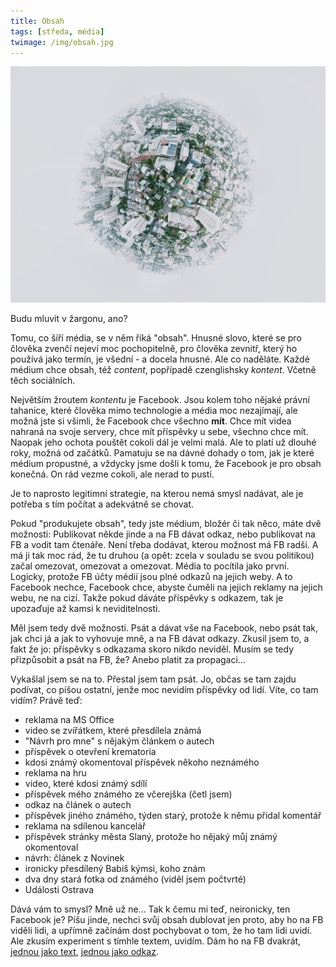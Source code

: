 ```yaml
---
title: Obsah
tags: [středa, média]
twimage: /img/obsah.jpg
---
```


![cover](/img/obsah.jpg)

Budu mluvit v žargonu, ano?

Tomu, co šíří média, se v něm říká "obsah". Hnusné slovo, které se pro člověka zvenčí nejeví moc pochopitelně, pro člověka zevnitř, který ho používá jako termín, je všední - a docela hnusné. Ale co naděláte. Každé médium chce obsah, též _content_, popřípadě czenglishsky _kontent_. Včetně těch sociálních.

Největším žroutem _kontentu_ je Facebook. Jsou kolem toho nějaké právní tahanice, které člověka mimo technologie a média moc nezajímají, ale možná jste si všimli, že Facebook chce všechno **mít**. Chce mít videa nahraná na svoje servery, chce mít příspěvky u sebe, všechno chce mít. Naopak jeho ochota pouštět cokoli dál je velmi malá. Ale to platí už dlouhé roky, možná od začátků. Pamatuju se na dávné dohady o tom, jak je které médium propustné, a vždycky jsme došli k tomu, že Facebook je pro obsah konečná. On rád vezme cokoli, ale nerad to pustí.

Je to naprosto legitimní strategie, na kterou nemá smysl nadávat, ale je potřeba s tím počítat a adekvátně se chovat.

Pokud "produkujete obsah", tedy jste médium, bložér či tak něco, máte dvě možnosti: Publikovat někde jinde a na FB dávat odkaz, nebo publikovat na FB a vodit tam čtenáře. Není třeba dodávat, kterou možnost má FB radši. A má ji tak moc rád, že tu druhou (a opět: zcela v souladu se svou politikou) začal omezovat, omezovat a omezovat. Média to pocítila jako první. Logicky, protože FB účty médií jsou plné odkazů na jejich weby. A to Facebook nechce, Facebook chce, abyste čuměli na jejich reklamy na jejich webu, ne na cizí. Takže pokud dáváte příspěvky s odkazem, tak je upozaďuje až kamsi k neviditelnosti.

Měl jsem tedy dvě možnosti. Psát a dávat vše na Facebook, nebo psát tak, jak chci já a jak to vyhovuje mně, a na FB dávat odkazy. Zkusil jsem to, a fakt že jo: příspěvky s odkazama skoro nikdo neviděl. Musím se tedy přizpůsobit a psát na FB, že? Anebo platit za propagaci...

Vykašlal jsem se na to. Přestal jsem tam psát. Jo, občas se tam zajdu podívat, co píšou ostatní, jenže moc nevidím příspěvky od lidí. Víte, co tam vidím? Právě teď:

- reklama na MS Office
- video se zvířátkem, které přesdílela známá
- "Návrh pro mne" s nějakým článkem o autech
- příspěvek o otevření krematoria
- kdosi známý okomentoval příspěvek někoho neznámého
- reklama na hru
- video, které kdosi známý sdílí
- příspěvek mého známého ze včerejška (četl jsem)
- odkaz na článek o autech
- příspěvek jiného známého, týden starý, protože k němu přidal komentář
- reklama na sdílenou kancelář
- příspěvek stránky města Slaný, protože ho nějaký můj známý okomentoval
- návrh: článek z Novinek
- ironicky přesdílený Babiš kýmsi, koho znám
- dva dny stará fotka od známého (viděl jsem počtvrté)
- Události Ostrava

Dává vám to smysl? Mně už ne... Tak k čemu mi teď, neironicky, ten Facebook je? Píšu jinde, nechci svůj obsah dublovat jen proto, aby ho na FB viděli lidi, a upřímně začínám dost pochybovat o tom, že ho tam lidi uvidí. Ale zkusím experiment s tímhle textem, uvidím. Dám ho na FB dvakrát, [jednou jako text](https://www.facebook.com/martin.maly/posts/10158798895427496), [jednou jako odkaz](https://www.facebook.com/martin.maly/posts/10158798893107496).